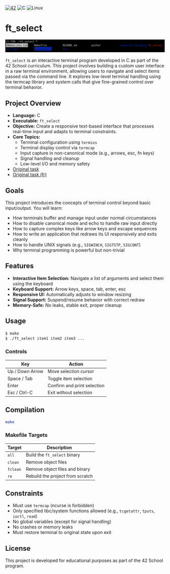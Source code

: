 [![42](https://img.shields.io/badge/-Project-black?logo=42&logoColor=white)](https://42.fr/)
![C](https://img.shields.io/badge/Language-%2300599C.svg?logo=c&logoColor=white)
![Linux](https://img.shields.io/badge/Linux-FCC624?logo=linux&logoColor=black)


# ft_select

![Example](static/use.png)

`ft_select` is an interactive terminal program developed in C as part of the 42 School curriculum. This project involves building a custom user interface in a raw terminal environment, allowing users to navigate and select items passed via the command line. It explores low-level terminal handling using the termcap library and system calls that give fine-grained control over terminal behavior.

## Project Overview

- **Language:** C
- **Executable:** `ft_select`
- **Objective:** Create a responsive text-based interface that processes real-time input and adapts to terminal constraints.
- **Core Topics:**
  - Terminal configuration using `termios`
  - Terminal display control via `termcap`
  - Input capture in non-canonical mode (e.g., arrows, esc, fn keys)
  - Signal handling and cleanup
  - Low-level I/O and memory safety
- [Original task](static/ft_select.en.pdf)
- [Original task (fr)](static/ft_select_intro.fr.pdf)

## Goals

This project introduces the concepts of terminal control beyond basic input/output. You will learn:
- How terminals buffer and manage input under normal circumstances
- How to disable canonical mode and echo to handle raw input directly
- How to capture complex keys like arrow keys and escape sequences
- How to write an application that redraws its UI responsively and exits cleanly
- How to handle UNIX signals (e.g., `SIGWINCH`, `SIGTSTP`, `SIGCONT`)
- Why terminal programming is powerful but non-trivial

## Features

- **Interactive Item Selection:** Navigate a list of arguments and select them using the keyboard
- **Keyboard Support:** Arrow keys, space, tab, enter, esc
- **Responsive UI:** Automatically adjusts to window resizing
- **Signal Support:** Suspend/resume behavior with correct redraw
- **Memory-Safe:** No leaks, stable exit, proper cleanup

## Usage

```bash
$ make
$ ./ft_select item1 item2 item3 ...
```

### Controls

| Key              | Action                     |
|------------------|----------------------------|
| Up / Down Arrow  | Move selection cursor      |
| Space / Tab      | Toggle item selection      |
| Enter            | Confirm and print selection |
| Esc / Ctrl-C     | Exit without selection     |

## Compilation

```bash
make
```

### Makefile Targets

| Target   | Description                     |
|----------|---------------------------------|
| `all`    | Build the `ft_select` binary     |
| `clean`  | Remove object files              |
| `fclean` | Remove object files and binary   |
| `re`     | Rebuild the project from scratch |

## Constraints

- Must use `termcap` (ncurse is forbidden)
- Only specified libc/system functions allowed (e.g., `tcgetattr`, `tputs`, `ioctl`, `read`)
- No global variables (except for signal handling)
- No crashes or memory leaks
- Must restore terminal to original state upon exit

## License
This project is developed for educational purposes as part of the 42 School program.

